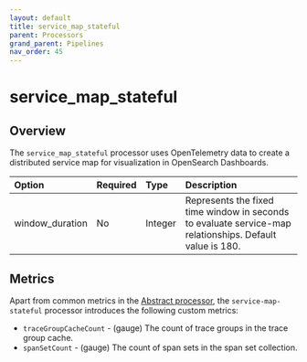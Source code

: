 ```yaml
---
layout: default
title: service_map_stateful
parent: Processors
grand_parent: Pipelines
nav_order: 45
---
```


# service_map_stateful

## Overview

The `service_map_stateful` processor uses OpenTelemetry data to create a distributed service map for visualization in OpenSearch Dashboards.

Option | Required | Type | Description
:--- | :--- | :--- | :---
window_duration | No | Integer | Represents the fixed time window in seconds to evaluate service-map relationships. Default value is 180.

<!---## Configuration

Content will be added to this section.--->

## Metrics

Apart from common metrics in the [Abstract processor](https://github.com/opensearch-project/data-prepper/blob/main/data-prepper-api/src/main/java/org/opensearch/dataprepper/model/processor/AbstractProcessor.java), the `service-map-stateful` processor introduces the following custom metrics:


* `traceGroupCacheCount` - (gauge) The count of trace groups in the trace group cache.
* `spanSetCount` - (gauge) The count of span sets in the span set collection.
